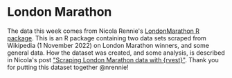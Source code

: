 # London Marathon

The data this week comes from Nicola Rennie's [LondonMarathon R package](https://github.com/nrennie/LondonMarathon). This is an R package containing two data sets scraped from Wikipedia (1 November 2022) on London Marathon winners, and some general data. How the dataset was created, and some analysis, is described in Nicola's post ["Scraping London Marathon data with {rvest}"](https://nrennie.rbind.io/blog/web-scraping-rvest-london-marathon/). Thank you for putting this dataset together @nrennie! 

